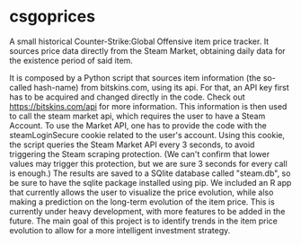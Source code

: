 # csgoprices

A small historical Counter-Strike:Global Offensive item price tracker. It sources price data directly from the Steam Market, obtaining daily data for the existence period of said item. 

It is composed by a Python script that sources item information (the so-called hash-name) from bitskins.com, using its api. For that, an API key first has to be acquired and changed directly in the code. Check out https://bitskins.com/api for more information.
This information is then used to call the steam market api, which requires the user to have a Steam Account. To use the Market API, one has to provide the code with the steamLoginSecure cookie related to the user's account. Using this cookie, the script queries the Steam Market API every 3 seconds, to avoid triggering the Steam scraping protection. (We can't confirm that lower values may trigger this protection, but we are sure 3 seconds for every call is enough.) The results are saved to a SQlite database called "steam.db", so be sure to have the sqlite package installed using pip.
We included an R app that currently allows the user to visualize the price evolution, while also making a prediction on the long-term evolution of the item price. This is currently under heavy development, with more features to be added in the future. 
The main goal of this project is to identify trends in the item price evolution to allow for a more intelligent investment strategy.
